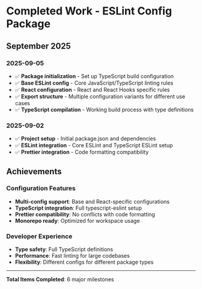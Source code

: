 # Completed Work - ESLint Config Package

## September 2025

### 2025-09-05

- ✅ **Package initialization** - Set up TypeScript build configuration
- ✅ **Base ESLint config** - Core JavaScript/TypeScript linting rules
- ✅ **React configuration** - React and React Hooks specific rules
- ✅ **Export structure** - Multiple configuration variants for different use cases
- ✅ **TypeScript compilation** - Working build process with type definitions

### 2025-09-02

- ✅ **Project setup** - Initial package.json and dependencies
- ✅ **ESLint integration** - Core ESLint and TypeScript ESLint setup
- ✅ **Prettier integration** - Code formatting compatibility

## Achievements

### Configuration Features

- **Multi-config support**: Base and React-specific configurations
- **TypeScript integration**: Full typescript-eslint setup
- **Prettier compatibility**: No conflicts with code formatting
- **Monorepo ready**: Optimized for workspace usage

### Developer Experience

- **Type safety**: Full TypeScript definitions
- **Performance**: Fast linting for large codebases
- **Flexibility**: Different configs for different package types

---

**Total Items Completed**: 6 major milestones
